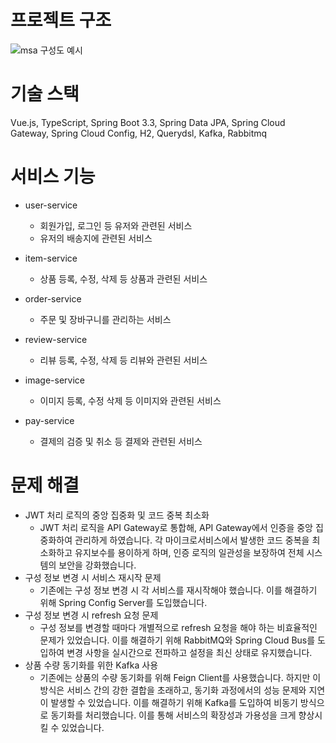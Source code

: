 # 프로젝트 구조
![msa 구성도 예시](https://github.com/user-attachments/assets/448c8e92-a30b-42ca-80b5-9e379c7777bd)
# 기술 스택
Vue.js, TypeScript, Spring Boot 3.3, Spring Data JPA, Spring Cloud Gateway, Spring Cloud Config, H2, Querydsl, Kafka, Rabbitmq

# 서비스 기능

* user-service
  * 회원가입, 로그인 등 유저와 관련된 서비스
  * 유저의 배송지에 관련된 서비스

* item-service
  * 상품 등록, 수정, 삭제 등 상품과 관련된 서비스

* order-service
  * 주문 및 장바구니를 관리하는 서비스

* review-service
  * 리뷰 등록, 수정, 삭제 등 리뷰와 관련된 서비스

* image-service
  * 이미지 등록, 수정 삭제 등 이미지와 관련된 서비스

* pay-service
  * 결제의 검증 및 취소 등 결제와 관련된 서비스
# 문제 해결


* JWT 처리 로직의 중앙 집중화 및 코드 중복 최소화
  * JWT 처리 로직을 API Gateway로 통합해, API Gateway에서 인증을 중앙 집중화하여 관리하게 하였습니다. 각 마이크로서비스에서 발생한 코드 중복을 최소화하고 유지보수를 용이하게 하며, 인증 로직의 일관성을 보장하여 전체 시스템의 보안을 강화했습니다.
* 구성 정보 변경 시 서비스 재시작 문제
  * 기존에는 구성 정보 변경 시 각 서비스를 재시작해야 했습니다. 이를 해결하기 위해 Spring Config Server를 도입했습니다.
* 구성 정보 변경 시 refresh 요청 문제
  * 구성 정보를 변경할 때마다 개별적으로 refresh 요청을 해야 하는 비효율적인 문제가 있었습니다. 이를 해결하기 위해 RabbitMQ와 Spring Cloud Bus를 도입하여 변경 사항을 실시간으로 전파하고 설정을 최신 상태로 유지했습니다.
* 상품 수량 동기화를 위한 Kafka 사용
  * 기존에는 상품의 수량 동기화를 위해 Feign Client를 사용했습니다. 하지만 이 방식은 서비스 간의 강한 결합을 초래하고, 동기화 과정에서의 성능 문제와 지연이 발생할 수 있었습니다. 이를 해결하기 위해 Kafka를 도입하여 비동기 방식으로 동기화를 처리했습니다. 이를 통해 서비스의 확장성과 가용성을 크게 향상시킬 수 있었습니다. 
  
